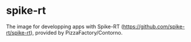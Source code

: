 # spike-rt

The image for developping apps with Spike-RT (https://github.com/spike-rt/spike-rt), provided by PizzaFactory/Contorno.
